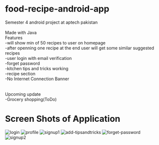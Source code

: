 # food-recipe-android-app
Semester 4 android  project at aptech pakistan </br></br>
Made with Java </br>
Features</br>
-will show min of 50 recipes to user on homepage</br>
-after openning one recipe at the end user will get some similar suggested recipes</br>
-user login with email verification</br>
-forget password</br>
-kitchen tips and tricks working</br>
-recipe section </br>
-No Internet Connection Banner</br>
</br></br>
Upcoming update</br>
-Grocery shopping(ToDo)</br>

<h1> <b>Screen Shots of Application</b> </h1>

![login](https://user-images.githubusercontent.com/59371369/199755865-a658bd71-78de-48c9-8a30-4d6c3a1703b2.png)
![profile](https://user-images.githubusercontent.com/59371369/199755920-e1942b59-4fa1-49f2-83d6-c9e35faa1bb0.png)
![signup1](https://user-images.githubusercontent.com/59371369/199755959-77b718bf-e0da-4982-bd60-aa7bfea42e45.png)
![add-tipsandtricks](https://user-images.githubusercontent.com/59371369/199755975-3b66b135-b4fb-44e6-91a5-88df2df1f8dc.png)
![forget-password](https://user-images.githubusercontent.com/59371369/199755982-1c934e71-d1ae-42dc-8005-c0f9047546ea.png)
![signup2](https://user-images.githubusercontent.com/59371369/199755999-245df74f-a454-4aff-aa62-a0081d64db03.png)
